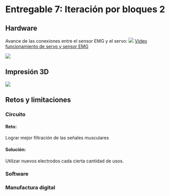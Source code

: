 # Entregable 7: Iteración por bloques 2
## Hardware
Avance de las conexiones entre el sensor EMG y el servo:
![](https://github.com/micaelaacc/Proyecto_FunBio/blob/842eb8379e96633725384322a0d9b89cb4e70b97/Im%C3%A1genes/Hardware2.jpg)
[Video funcionamiento de servo y sensor EMG](https://drive.google.com/file/d/1cwhI2KJpRrJyVz5lBFUIOB9XxuT7I9tZ/view?usp=sharing)

![](https://github.com/micaelaacc/Proyecto_FunBio/blob/c487ae3267b23edf00c3cd3a259980846c9c5f51/Im%C3%A1genes/HardwarePalmaInterior.jpg)

## Impresión 3D
![](https://github.com/micaelaacc/Proyecto_FunBio/blob/8cb2542a68fa7bcb0d58521f674f7ac5b8d17723/Im%C3%A1genes/ImpresionVista1.jpg)
## Retos y limitaciones
### Circuito
#### Reto:
Lograr mejor filtración de las señales musculares
#### Solución: 
Utilizar nuevos electrodos cada cierta cantidad de usos.

### Software
### Manufactura digital
